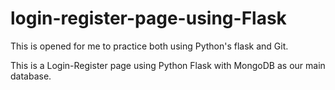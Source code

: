 # login-register-page-using-Flask

This is opened for me to practice both using Python's flask and Git.

This is a Login-Register page using Python Flask with MongoDB as our main database.
